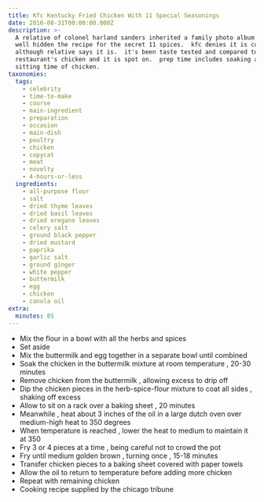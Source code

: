 ```yaml
---
title: Kfc Kentucky Fried Chicken With 11 Special Seasonings
date: 2016-08-31T00:00:00.000Z
description: >-
  A relative of colonel harland sanders inherited a family photo album and found
  well hidden the recipe for the secret 11 spices.  kfc denies it is correct,
  although relative says it is.  it's been taste tested and compared to the kfc
  restaurant's chicken and it is spot on.  prep time includes soaking and
  sitting time of chicken.
taxonomies:
  tags:
    - celebrity
    - time-to-make
    - course
    - main-ingredient
    - preparation
    - occasion
    - main-dish
    - poultry
    - chicken
    - copycat
    - meat
    - novelty
    - 4-hours-or-less
  ingredients:
    - all-purpose flour
    - salt
    - dried thyme leaves
    - dried basil leaves
    - dried oregano leaves
    - celery salt
    - ground black pepper
    - dried mustard
    - paprika
    - garlic salt
    - ground ginger
    - white pepper
    - buttermilk
    - egg
    - chicken
    - canola oil
extra:
  minutes: 85
---
```

 - Mix the flour in a bowl with all the herbs and spices
 - Set aside
 - Mix the buttermilk and egg together in a separate bowl until combined
 - Soak the chicken in the buttermilk mixture at room temperature , 20-30 minutes
 - Remove chicken from the buttermilk , allowing excess to drip off
 - Dip the chicken pieces in the herb-spice-flour mixture to coat all sides , shaking off excess
 - Allow to sit on a rack over a baking sheet , 20 minutes
 - Meanwhile , heat about 3 inches of the oil in a large dutch oven over medium-high heat to 350 degrees
 - When temperature is reached , lower the heat to medium to maintain it at 350
 - Fry 3 or 4 pieces at a time , being careful not to crowd the pot
 - Fry until medium golden brown , turning once , 15-18 minutes
 - Transfer chicken pieces to a baking sheet covered with paper towels
 - Allow the oil to return to temperature before adding more chicken
 - Repeat with remaining chicken
 - Cooking recipe supplied by the chicago tribune

